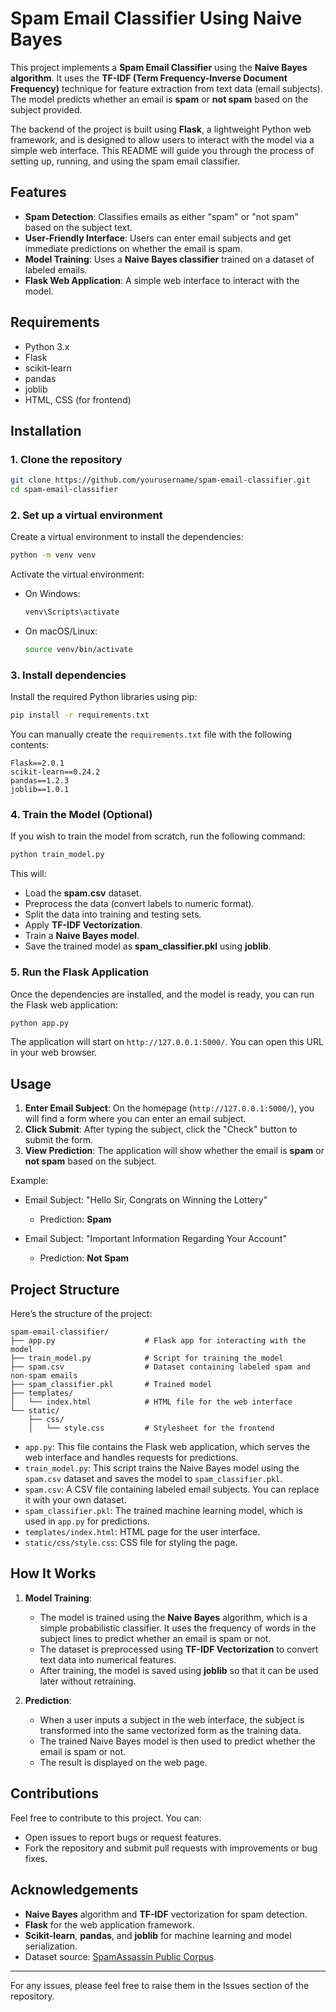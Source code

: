 # Spam Email Classifier Using Naive Bayes

This project implements a **Spam Email Classifier** using the **Naive Bayes algorithm**. It uses the **TF-IDF (Term Frequency-Inverse Document Frequency)** technique for feature extraction from text data (email subjects). The model predicts whether an email is **spam** or **not spam** based on the subject provided.

The backend of the project is built using **Flask**, a lightweight Python web framework, and is designed to allow users to interact with the model via a simple web interface. This README will guide you through the process of setting up, running, and using the spam email classifier.

## Features

- **Spam Detection**: Classifies emails as either "spam" or "not spam" based on the subject text.
- **User-Friendly Interface**: Users can enter email subjects and get immediate predictions on whether the email is spam.
- **Model Training**: Uses a **Naive Bayes classifier** trained on a dataset of labeled emails.
- **Flask Web Application**: A simple web interface to interact with the model.

## Requirements

- Python 3.x
- Flask
- scikit-learn
- pandas
- joblib
- HTML, CSS (for frontend)

## Installation

### 1. Clone the repository

```bash
git clone https://github.com/yourusername/spam-email-classifier.git
cd spam-email-classifier
```

### 2. Set up a virtual environment

Create a virtual environment to install the dependencies:

```bash
python -m venv venv
```

Activate the virtual environment:

- On Windows:
  ```bash
  venv\Scripts\activate
  ```
- On macOS/Linux:
  ```bash
  source venv/bin/activate
  ```

### 3. Install dependencies

Install the required Python libraries using pip:

```bash
pip install -r requirements.txt
```

You can manually create the `requirements.txt` file with the following contents:

```
Flask==2.0.1
scikit-learn==0.24.2
pandas==1.2.3
joblib==1.0.1
```

### 4. Train the Model (Optional)

If you wish to train the model from scratch, run the following command:

```bash
python train_model.py
```

This will:

- Load the **spam.csv** dataset.
- Preprocess the data (convert labels to numeric format).
- Split the data into training and testing sets.
- Apply **TF-IDF Vectorization**.
- Train a **Naive Bayes model**.
- Save the trained model as **spam_classifier.pkl** using **joblib**.

### 5. Run the Flask Application

Once the dependencies are installed, and the model is ready, you can run the Flask web application:

```bash
python app.py
```

The application will start on `http://127.0.0.1:5000/`. You can open this URL in your web browser.

## Usage

1. **Enter Email Subject**: On the homepage (`http://127.0.0.1:5000/`), you will find a form where you can enter an email subject.
2. **Click Submit**: After typing the subject, click the "Check" button to submit the form.
3. **View Prediction**: The application will show whether the email is **spam** or **not spam** based on the subject.

Example:

- Email Subject: "Hello Sir, Congrats on Winning the Lottery"
  - Prediction: **Spam**
  
- Email Subject: "Important Information Regarding Your Account"
  - Prediction: **Not Spam**

## Project Structure

Here’s the structure of the project:

```
spam-email-classifier/
├── app.py                    # Flask app for interacting with the model
├── train_model.py            # Script for training the model
├── spam.csv                  # Dataset containing labeled spam and non-spam emails
├── spam_classifier.pkl       # Trained model
├── templates/
│   └── index.html            # HTML file for the web interface
└── static/
    ├── css/
    │   └── style.css         # Stylesheet for the frontend
```

- `app.py`: This file contains the Flask web application, which serves the web interface and handles requests for predictions.
- `train_model.py`: This script trains the Naive Bayes model using the `spam.csv` dataset and saves the model to `spam_classifier.pkl`.
- `spam.csv`: A CSV file containing labeled email subjects. You can replace it with your own dataset.
- `spam_classifier.pkl`: The trained machine learning model, which is used in `app.py` for predictions.
- `templates/index.html`: HTML page for the user interface.
- `static/css/style.css`: CSS file for styling the page.

## How It Works

1. **Model Training**:
   - The model is trained using the **Naive Bayes** algorithm, which is a simple probabilistic classifier. It uses the frequency of words in the subject lines to predict whether an email is spam or not.
   - The dataset is preprocessed using **TF-IDF Vectorization** to convert text data into numerical features.
   - After training, the model is saved using **joblib** so that it can be used later without retraining.

2. **Prediction**:
   - When a user inputs a subject in the web interface, the subject is transformed into the same vectorized form as the training data.
   - The trained Naive Bayes model is then used to predict whether the email is spam or not.
   - The result is displayed on the web page.

## Contributions

Feel free to contribute to this project. You can:

- Open issues to report bugs or request features.
- Fork the repository and submit pull requests with improvements or bug fixes.

## Acknowledgements

- **Naive Bayes** algorithm and **TF-IDF** vectorization for spam detection.
- **Flask** for the web application framework.
- **Scikit-learn**, **pandas**, and **joblib** for machine learning and model serialization.
- Dataset source: [SpamAssassin Public Corpus](https://spamassassin.apache.org/).

---
For any issues, please feel free to raise them in the Issues section of the repository.
